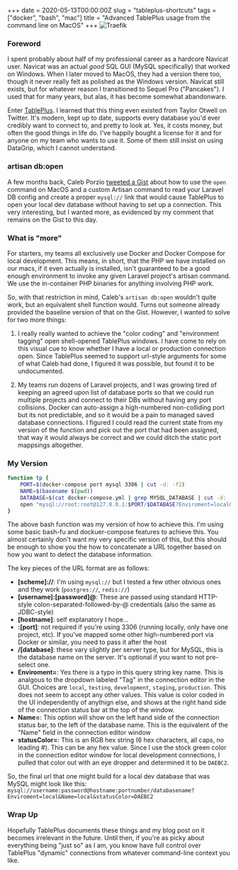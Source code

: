 +++
date = 2020-05-13T00:00:00Z
slug = "tableplus-shortcuts"
tags = ["docker", "bash", "mac"]
title = "Advanced TablePlus usage from the command line on MacOS"
+++
![Traefik](https://tableplus.com/resources/images/workspace@2x.png
)

### Foreword
I spent probably about half of my professional career as a hardcore Navicat user. Navicat was an actual *good* SQL GUI (MySQL specifically) that worked on Windows. When I later moved to MacOS, they had a version there too, though it never really felt as polished as the Windows version. Navicat still exists, but for whatever reason I transitioned to Sequel Pro ("Pancakes"). I used that for many years, but alas, it has become somewhat abandonware. 

 Enter [TablePlus](https://tableplus.com/). I learned that this thing even existed from Taylor Otwell on Twitter. It's modern, kept up to date, supports every database you'd ever credibly want to connect to, and pretty to look at. Yes, it costs money, but often the good things in life do. I've happily bought a license for it and for anyone on my team who wants to use it. Some of them still insist on using DataGrip, which I cannot understand.

### artisan db:open
A few months back, Caleb Porzio [tweeted a Gist](https://gist.github.com/calebporzio/20b7d71b8b2690c788f28070f00edcbc) about how to use the `open` command on MacOS and a custom Artisan command to read your Laravel DB config and create a proper `mysql://` link that would cause TablePlus to open your local dev database without having to set up a connection. This very interesting, but I wanted more, as evidenced by my comment that remains on the Gist to this day.

### What is "more"
For starters, my teams all exclusively use Docker and Docker Compose for local development. This means, in short, that the PHP we have installed on our macs, if it even actually is installed, isn't guaranteed to be a good enough environment to invoke any given Laravel project's artisan command. We use the in-container PHP binaries for anything involving PHP work. 

So, with that restriction in mind, Caleb's `artisan db:open` wouldn't quite work, but an equivalent shell function would. Turns out someone already provided the baseline version of that on the Gist. However, I wanted to solve for two more things:  

1. I really really wanted to achieve the "color coding" and "environment tagging" open shell-opened TablePlus windows. I have come to rely on this visual cue to know whether I have a local or production connection open. Since TablePlus seemed to support url-style arguments for some of what Caleb had done, I figured it was possible, but found it to be undocumented.


2. My teams run dozens of Laravel projects, and I was growing tired of keeping an agreed upon list of database ports so that we could run multiple projects and connect to their DBs without having any port collisions. Docker can auto-assign a high-numbered non-colliding port but its not predictable, and so it would be a pain to managed saved database connections. I figured I could read the current state from my version of the function and pick out the port that had been assigned, that way it would always be correct and we could ditch the static port mappsings altogether.

### My Version

```bash
function tp {
	PORT=$(docker-compose port mysql 3306 | cut -d: -f2)
	NAME=$(basename $(pwd))
	DATABASE=$(cat docker-compose.yml | grep MYSQL_DATABASE | cut -d: -f2 | xargs)
	open "mysql://root:root@127.0.0.1:$PORT/$DATABASE?Enviroment=local&Name=$NAME&statusColor=DAEBC2"
}
```

The above bash function was my version of how to achieve this. I'm using some basic bash-fu and dockuer-compose features to achieve this. You almost certainly don't want my very specific version of this, but this should be enough to show you the how to concatenate a URL together based on how you want to detect the database information.

The key pieces of the URL format are as follows:

* **[scheme]://**: I'm using `mysql://` but I tested a few other obvious ones and they work (`postgres://`, `redis://`)
* **[username]:[password]@**: These are passed using standard HTTP-style colon-separated-followed-by-@ credentials (also the same as JDBC-style)
* **[hostname]**: self explanatory I hope...
* **:[port]**: not required if you're using 3306 (running locally, only have one project, etc). If you've mapped some other high-numbered port via Docker or similar, you need to pass it after the host
* **/[database]**: these vary slightly per server type, but for MySQL, this is the database name on the server. It's optional if you want to not pre-select one.
* **Enviroment=**: Yes there is a typo in this query string key name. This is analgous to the dropdown labeled "Tag" in the connection editor in the GUI. Choices are `local`, `testing`, `development`, `staging`, `production`. This does not seem to accept any other values. This value is color coded in the UI independently of anythign else, and shows at the right hand side of the connection status bar at the top of the window.
* **Name=**: This option will show on the left hand side of the connection status bar, to the left of the database name. This is the equivalent of the "Name" field in the connection editor window
* **statusColor=**: This is an RGB hex string (6 hex characters, all caps, no leading #). This can be any hex value. Since I use the stock green color in the connection editor window for local development connections, I pulled that color out with an eye dropper and determined it to be `DAEBC2`. 

So, the final url that one might build for a local dev database that was MySQL might look like this:
`mysql://username:password@hostname:portnumber/databasename?Enviroment=local&Name=local&statusColor=DAEBC2`

### Wrap Up
Hopefully TablePlus documents these things and my blog post on it becomes irrelevant in the future. Until then, if you're as picky about everything being "just so" as I am, you know have full control over TablePlus "dynamic" connections from whatever command-line context you like.
